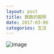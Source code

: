 ```yaml
---
layout: post
title: 数数的靓照
date: 2017-03-06
categories: 生活
---
```



![image](http://jiangzerui.cn/public/asset/pic/shushu01.JPG)